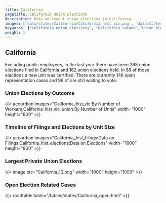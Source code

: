 ```yaml
---
title: California
pagetitle: California Union Elections
description: Data on recent union elections in California.
images: ['data/states/California/California_hist_vic.png', 'data/states/California/California_hist_size.png', 'data/states/California/California_10.png']
keywords: ["California union elections", "California unions","Union elections"]
weight: 1
---
```

##  California

Excluding public employees, in the last year there have been 268 union elections filed in California and 162 union elections held. In 88 of those elections a new unit was certified. There are currently 146 open representation cases and 96 of are still waiting to vote.

### Union Elections by Outcome
{{< accordion images="California_hist_vic:By Number of Workers,California_hist_vic_union:By Number of Units" width="1000" height="800" >}}

### Timeline of Filings and Elections by Unit Size
{{< accordion images="California_hist_filings:Data on Filings,California_hist_elections:Data on Elections" width="1000" height="800" >}}

### Largest Private Union Elections
{{< image src="California_10.png" width="1000" height="1000"  >}}

### Open Election Related Cases
{{< readtable table="/tables/states/California_open.html" >}}

